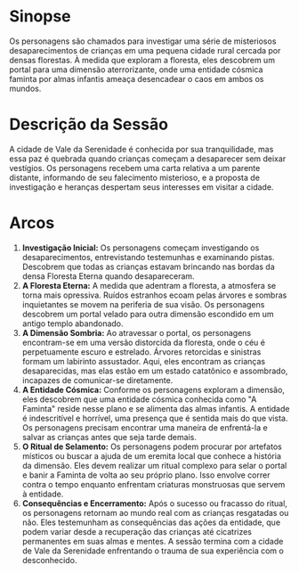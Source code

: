 # Sinopse
Os personagens são chamados para investigar uma série de misteriosos desaparecimentos de crianças em uma pequena cidade rural cercada por densas florestas. À medida que exploram a floresta, eles descobrem um portal para uma dimensão aterrorizante, onde uma entidade cósmica faminta por almas infantis ameaça desencadear o caos em ambos os mundos.

# Descrição da Sessão
A cidade de Vale da Serenidade é conhecida por sua tranquilidade, mas essa paz é quebrada quando crianças começam a desaparecer sem deixar vestígios. Os personagens recebem uma carta relativa a um parente distante, informando de seu falecimento misterioso, e a proposta de investigação e heranças despertam seus interesses em visitar a cidade.

# Arcos
1. **Investigação Inicial:** Os personagens começam investigando os desaparecimentos, entrevistando testemunhas e examinando pistas. Descobrem que todas as crianças estavam brincando nas bordas da densa Floresta Eterna quando desapareceram.
2. **A Floresta Eterna:** A medida que adentram a floresta, a atmosfera se torna mais opressiva. Ruídos estranhos ecoam pelas árvores e sombras inquietantes se movem na periferia de sua visão. Os personagens descobrem um portal velado para outra dimensão escondido em um antigo templo abandonado.
3. **A Dimensão Sombria:** Ao atravessar o portal, os personagens encontram-se em uma versão distorcida da floresta, onde o céu é perpetuamente escuro e estrelado. Árvores retorcidas e sinistras formam um labirinto assustador. Aqui, eles encontram as crianças desaparecidas, mas elas estão em um estado catatônico e assombrado, incapazes de comunicar-se diretamente.
4. **A Entidade Cósmica:** Conforme os personagens exploram a dimensão, eles descobrem que uma entidade cósmica conhecida como "A Faminta" reside nesse plano e se alimenta das almas infantis. A entidade é indescritível e horrível, uma presença que é sentida mais do que vista. Os personagens precisam encontrar uma maneira de enfrentá-la e salvar as crianças antes que seja tarde demais.
5. **O Ritual de Selamento:** Os personagens podem procurar por artefatos místicos ou buscar a ajuda de um eremita local que conhece a história da dimensão. Eles devem realizar um ritual complexo para selar o portal e banir a Faminta de volta ao seu próprio plano. Isso envolve correr contra o tempo enquanto enfrentam criaturas monstruosas que servem à entidade.
6. **Consequências e Encerramento:** Após o sucesso ou fracasso do ritual, os personagens retornam ao mundo real com as crianças resgatadas ou não. Eles testemunham as consequências das ações da entidade, que podem variar desde a recuperação das crianças até cicatrizes permanentes em suas almas e mentes. A sessão termina com a cidade de Vale da Serenidade enfrentando o trauma de sua experiência com o desconhecido.